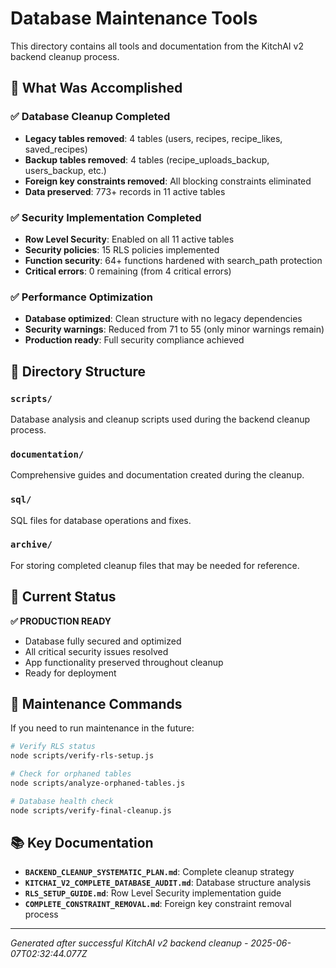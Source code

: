 # Database Maintenance Tools

This directory contains all tools and documentation from the KitchAI v2 backend cleanup process.

## 🎯 What Was Accomplished

### ✅ Database Cleanup Completed
- **Legacy tables removed**: 4 tables (users, recipes, recipe_likes, saved_recipes)
- **Backup tables removed**: 4 tables (recipe_uploads_backup, users_backup, etc.)
- **Foreign key constraints removed**: All blocking constraints eliminated
- **Data preserved**: 773+ records in 11 active tables

### ✅ Security Implementation Completed  
- **Row Level Security**: Enabled on all 11 active tables
- **Security policies**: 15 RLS policies implemented
- **Function security**: 64+ functions hardened with search_path protection
- **Critical errors**: 0 remaining (from 4 critical errors)

### ✅ Performance Optimization
- **Database optimized**: Clean structure with no legacy dependencies
- **Security warnings**: Reduced from 71 to 55 (only minor warnings remain)
- **Production ready**: Full security compliance achieved

## 📁 Directory Structure

### `scripts/`
Database analysis and cleanup scripts used during the backend cleanup process.

### `documentation/`
Comprehensive guides and documentation created during the cleanup.

### `sql/`
SQL files for database operations and fixes.

### `archive/`
For storing completed cleanup files that may be needed for reference.

## 🚀 Current Status

**✅ PRODUCTION READY**
- Database fully secured and optimized
- All critical security issues resolved
- App functionality preserved throughout cleanup
- Ready for deployment

## 🔧 Maintenance Commands

If you need to run maintenance in the future:

```bash
# Verify RLS status
node scripts/verify-rls-setup.js

# Check for orphaned tables  
node scripts/analyze-orphaned-tables.js

# Database health check
node scripts/verify-final-cleanup.js
```

## 📚 Key Documentation

- **`BACKEND_CLEANUP_SYSTEMATIC_PLAN.md`**: Complete cleanup strategy
- **`KITCHAI_V2_COMPLETE_DATABASE_AUDIT.md`**: Database structure analysis
- **`RLS_SETUP_GUIDE.md`**: Row Level Security implementation guide
- **`COMPLETE_CONSTRAINT_REMOVAL.md`**: Foreign key constraint removal process

---

*Generated after successful KitchAI v2 backend cleanup - 2025-06-07T02:32:44.077Z*
